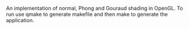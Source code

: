 An implementation of normal, Phong and Gouraud shading in OpenGL. To run use qmake to generate makefile and then make to generate the application.